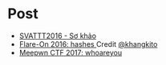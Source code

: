 # Post
- [SVATTT2016 - Sơ khảo](/svattt2016quals.md)
- [Flare-On 2016: hashes ](/hashes_flare-on2016) Credit [@khangkito](https://www.facebook.com/khang.kito)
- [Meepwn CTF 2017: whoareyou](/whoareyou%40meepwnctf2017.md)
